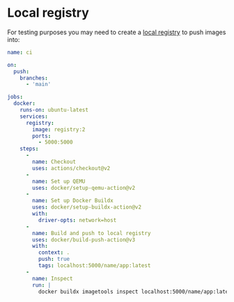 # Local registry

For testing purposes you may need to create a [local registry](https://hub.docker.com/_/registry) to push images into:

```yaml
name: ci

on:
  push:
    branches:
      - 'main'

jobs:
  docker:
    runs-on: ubuntu-latest
    services:
      registry:
        image: registry:2
        ports:
          - 5000:5000
    steps:
      -
        name: Checkout
        uses: actions/checkout@v2
      -
        name: Set up QEMU
        uses: docker/setup-qemu-action@v2
      -
        name: Set up Docker Buildx
        uses: docker/setup-buildx-action@v2
        with:
          driver-opts: network=host
      -
        name: Build and push to local registry
        uses: docker/build-push-action@v3
        with:
          context: .
          push: true
          tags: localhost:5000/name/app:latest
      -
        name: Inspect
        run: |
          docker buildx imagetools inspect localhost:5000/name/app:latest
```
